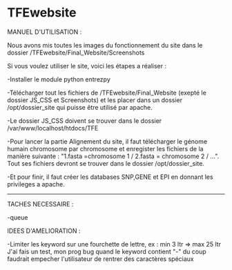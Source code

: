 # TFEwebsite

MANUEL D'UTILISATION :

Nous avons mis toutes les images du fonctionnement du site dans le dossier /TFEwebsite/Final_Website/Screenshots

Si vous voulez utiliser le site, voici les étapes a réaliser :

-Installer le module python entrezpy

-Télécharger tout les fichiers de /TFEwebsite/Final_Website (exepté le dossier JS_CSS et Screenshots) et les placer dans un dossier /opt/dossier_site qui puisse être utilisé par apache. 

-Le dossier JS_CSS doivent se trouver dans le dossier /var/www/localhost/htdocs/TFE 

-Pour lancer la partie Alignement du site, il faut télécharger le génome humain chromosome par chromosome et enregister les fichiers de la manière suivante : "1.fasta =chromosome 1 / 2.fasta = chromosome 2 / ...". Tout ses fichiers devront se trouver dans le dossier /opt/dossier_site. 

-Et pour finir, il faut créer les databases SNP,GENE et EPI en donnant les privileges a apache.

-------------------------------------------------------------------------------------------------------------------------------------------------------------------------------

TACHES NECESSAIRE :

-queue

IDEES D'AMELIORATION :

-Limiter les keyword sur une fourchette de lettre, ex : min 3 ltr => max 25 ltr
J'ai fais un test, mon prog bug quand le keyword contient "-" du coup faudrait empecher l'utilisateur de rentrer des caractères spéciaux
